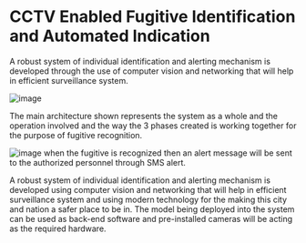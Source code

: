 # CCTV Enabled Fugitive Identification and Automated Indication
A robust system of individual identification and alerting mechanism is developed through the use of computer vision and networking that will help in efficient surveillance system.

![image](https://github.com/krishnapranayangara/Fugitive_Recognition/assets/33367492/0059699c-9e86-4eca-8175-a2bb5b99cfa6)

The main architecture shown represents the system as a whole and the operation involved and the way the 3 phases created is working together for the purpose of fugitive recognition. 

![image](https://github.com/krishnapranayangara/Fugitive_Recognition/assets/33367492/98ef2b27-f150-49b0-bc28-0d82bbb41197)
when the fugitive is recognized then an alert message will be sent to the authorized personnel through SMS alert.

A robust system of individual identification and alerting mechanism is developed using computer vision and networking that will help in efficient surveillance system and using modern technology for the making this city and nation a safer place to be in. The model being deployed into the system can be used as back-end software and pre-installed cameras will be acting as the required hardware. 
